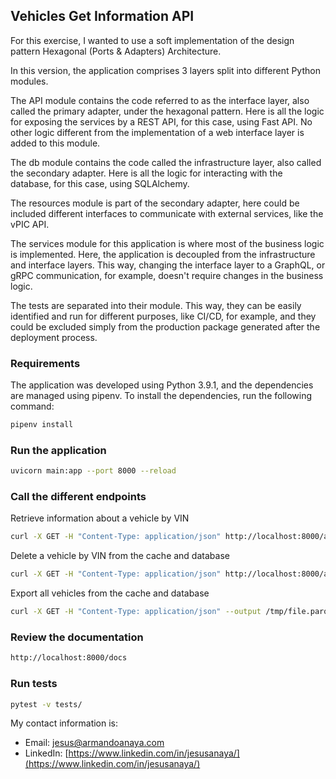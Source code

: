 
## Vehicles Get Information API

For this exercise, I wanted to use a soft implementation of the design pattern Hexagonal (Ports & Adapters) Architecture.

In this version, the application comprises 3 layers split into different Python modules.

The API module contains the code referred to as the interface layer, also called the primary adapter, under the hexagonal pattern. Here is all the logic for exposing the services by a REST API, for this case, using Fast API. No other logic different from the implementation of a web interface layer is added to this module.

The db module contains the code called the infrastructure layer, also called the secondary adapter. Here is all the logic for interacting with the database, for this case, using SQLAlchemy.

The resources module is part of the secondary adapter, here could be included different interfaces to communicate with external services, like the vPIC API.

The services module for this application is where most of the business logic is implemented. Here, the application is decoupled from the infrastructure and interface layers. This way, changing the interface layer to a GraphQL, or gRPC communication, for example, doesn't require changes in the business logic.

The tests are separated into their module. This way, they can be easily identified and run for different purposes, like CI/CD, for example, and they could be excluded simply from the production package generated after the deployment process.

### Requirements

The application was developed using Python 3.9.1, and the dependencies are managed using pipenv. To install the dependencies, run the following command:

```bash
pipenv install
```

### Run the application

```bash
uvicorn main:app --port 8000 --reload
```

### Call the different endpoints

Retrieve information about a vehicle by VIN

```bash
curl -X GET -H "Content-Type: application/json" http://localhost:8000/api/v1/lookup/1XP5DB9X7YN526158
```

Delete a vehicle by VIN from the cache and database

```bash
curl -X GET -H "Content-Type: application/json" http://localhost:8000/api/v1/remove/1XP5DB9X7YN526158
```

Export all vehicles from the cache and database

```bash
curl -X GET -H "Content-Type: application/json" --output /tmp/file.parquet http://localhost:8000/api/v1/export
```

### Review the documentation

```bash
http://localhost:8000/docs
```

### Run tests

```bash
pytest -v tests/
```

My contact information is:

- Email: [jesus@armandoanaya.com](mailto:jesus@armandoanaya.com)
- LinkedIn: [https://www.linkedin.com/in/jesusanaya/](https://www.linkedin.com/in/jesusanaya/)

